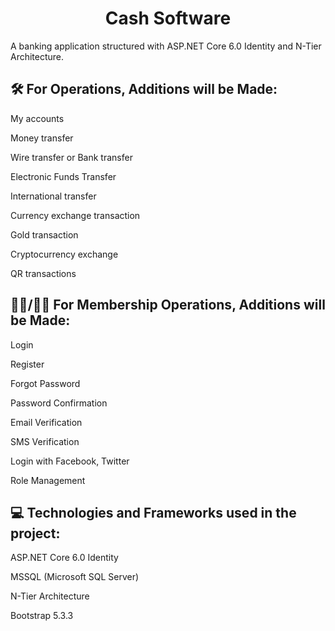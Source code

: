 <h1 align="center" id="title">Cash Software</h1>

<p id="description">A banking application structured with ASP.NET Core 6.0 Identity and N-Tier Architecture.</p>

<h2>🛠️ For Operations, Additions will be Made:</h2>
<p class="mt-2">My accounts</p>
<p>Money transfer</p>
<p>Wire transfer or Bank transfer</p>
<p>Electronic Funds Transfer</p>
<p>International transfer</p>
<p>Currency exchange transaction</p>
<p>Gold transaction</p>
<p>Cryptocurrency exchange</p>
<p>QR transactions</p>

<h2>🙍‍♂️/🙍🏻 For Membership Operations, Additions will be Made:</h2>
<p class="mt-2">Login</p>
<p>Register</p>
<p>Forgot Password</p>
<p>Password Confirmation</p>
<p>Email Verification</p>
<p>SMS Verification</p>
<p>Login with Facebook, Twitter</p>
<p>Role Management</p>
  
<h2>💻 Technologies and Frameworks used in the project:</h2>
<p class="mt-2">ASP.NET Core 6.0 Identity</p>
<p>MSSQL (Microsoft SQL Server)</p>
<p>N-Tier Architecture</p>
<p>Bootstrap 5.3.3 </p>
